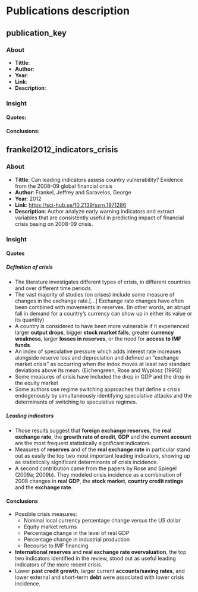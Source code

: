 # Publications description

## publication_key
### About
* **Tittle**:
* **Author**:
* **Year**: 
* **Link**:
* **Description**:
### Insight
#### **Quotes**:
#### **Conclusions**:

## frankel2012_indicators_crisis
### About
* **Tittle**: Can leading indicators assess country vulnerability? Evidence from the 2008–09 global financial crisis
* **Author**: Frankel, Jeffrey and Saravelos, George
* **Year**: 2012
* **Link**: https://sci-hub.se/10.2139/ssrn.1971286
* **Description**: Author analyze early warning indicators and extract variables that are consistently useful in predicting impact of financial crisis basing on 2008-09 crisis. 
### Insight
#### **Quotes**
##### Definition of crisis 
* The literature investigates different types of crisis, in different countries and over different time periods.
* The vast majority of studies (on crises) include some measure of changes in the exchange rate.[...] Exchange rate changes have often been combined with movements in reserves. (In other words, an abrupt fall in demand for a country’s currency can show up in either its value or its quantity)
* A country is considered to have been more vulnerable if it experienced larger **output drops**, bigger **stock market falls**, greater **currency weakness**, larger **losses in reserves**, or the need for **access to IMF funds**.
* An index of speculative pressure which adds interest rate increases alongside reserve loss and depreciation and defined an “exchange market crisis” as occurring when the index moves at least two standard deviations above its mean. (Eichengreen, Rose and Wyplosz (1995))
* Some measures of crisis have included the drop in GDP and the drop in the equity market
* Some authors use regime switching approaches that define a crisis endogenously by simultaneously identifying speculative
attacks and the determinants of switching to speculative regimes.
##### Leading indicators
* Those results suggest that **foreign exchange reserves**, the **real exchange rate**, the **growth rate of credit**, **GDP** and the **current account** are the most frequent statistically significant indicators. 
* Measures of **reserves** and of the **real exchange rate** in particular stand out as easily
the top two most important leading indicators, showing up as statistically significant determinants of crisis incidence.
* A second contribution came from the papers by Rose and Spiegel (2009a; 2009b). They modeled crisis incidence as a combination of 2008 changes in **real GDP**, the **stock market**, **country credit ratings** and the **exchange rate**.

#### **Conclusions**
* Possible crisis measures:
  * Nominal local currency percentage change versus the US dollar
  * Equity market returns
  * Percentage change in the level of real GDP
  * Percentage change in industrial production
  * Recourse to IMF financing
* **International reserves** and **real exchange rate overvaluation**, the top two indicators identified in the review, stood out as useful leading indicators of the more recent crisis.
* Lower **past credit growth**, larger current **accounts/saving rates**, and lower external and short-term **debt** were associated with lower crisis incidence.



